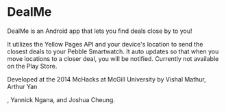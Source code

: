 
DealMe
=======
DealMe is an Android app that lets you find deals close by to you!

It utilizes the Yellow Pages API and your device's location to send the closest deals to your Pebble Smartwatch. It auto updates so that when you move locations to a closer deal, you will be notified. Currently not available on the Play Store.

Developed at the 2014 McHacks at McGill University by Vishal Mathur, Arthur Yan

, Yannick Ngana, and Joshua Cheung.